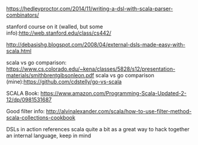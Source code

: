 https://hedleyproctor.com/2014/11/writing-a-dsl-with-scala-parser-combinators/

stanford course on it (walled, but some info):http://web.stanford.edu/class/cs442/

http://debasishg.blogspot.com/2008/04/external-dsls-made-easy-with-scala.html

scala vs go comparison: https://www.cs.colorado.edu/~kena/classes/5828/s12/presentation-materials/smithbrentgibsonleon.pdf
scala vs go comparison (mine):https://github.com/cdstelly/go-vs-scala

SCALA Book: https://www.amazon.com/Programming-Scala-Updated-2-12/dp/0981531687

Good filter info: http://alvinalexander.com/scala/how-to-use-filter-method-scala-collections-cookbook

DSLs in action references scala quite a bit as a great way to hack together an internal language, keep in mind
